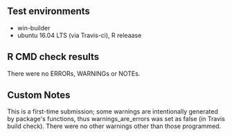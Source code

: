 ## Test environments
* win-builder
* ubuntu 16.04 LTS (via Travis-ci), R releaase

## R CMD check results
There were no ERRORs, WARNINGs or NOTEs. 

## Custom Notes
This is a first-time submission; some warnings are intentionally generated by package's functions, thus warnings_are_errors was set as false (in Travis build check). There were no other warnings other than those programmed.
